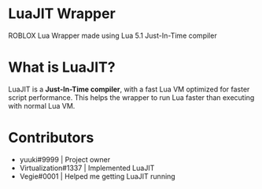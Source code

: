 # LuaJIT Wrapper
ROBLOX Lua Wrapper made using Lua 5.1 Just-In-Time compiler
# What is LuaJIT?
LuaJIT is a **Just-In-Time compiler**, with a fast Lua VM optimized for faster script performance. This helps the wrapper to run Lua faster than executing with normal Lua VM.
# Contributors
- yuuki#9999 | Project owner
- Virtualization#1337 | Implemented LuaJIT
- Vegie#0001 | Helped me getting LuaJIT running
